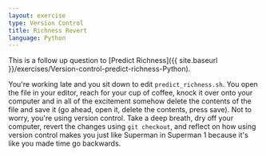 ```yaml
---
layout: exercise
type: Version Control
title: Richness Revert
language: Python
---
```


This is a follow up question to [Predict Richness]({{ site.baseurl }}/exercises/Version-control-predict-richness-Python).

You're working late and you sit down to edit `predict_richness.sh`. You open the
file in your editor, reach for your cup of coffee, knock it over onto your
computer and in all of the excitement somehow delete the contents of the file
and save it (go ahead, open it, delete the contents, press save). Not to worry,
you're using version control. Take a deep breath, dry off your computer, revert
the changes using `git checkout`, and reflect on how using version control makes
you just like Superman in Superman 1 because it's like you made time go
backwards.
